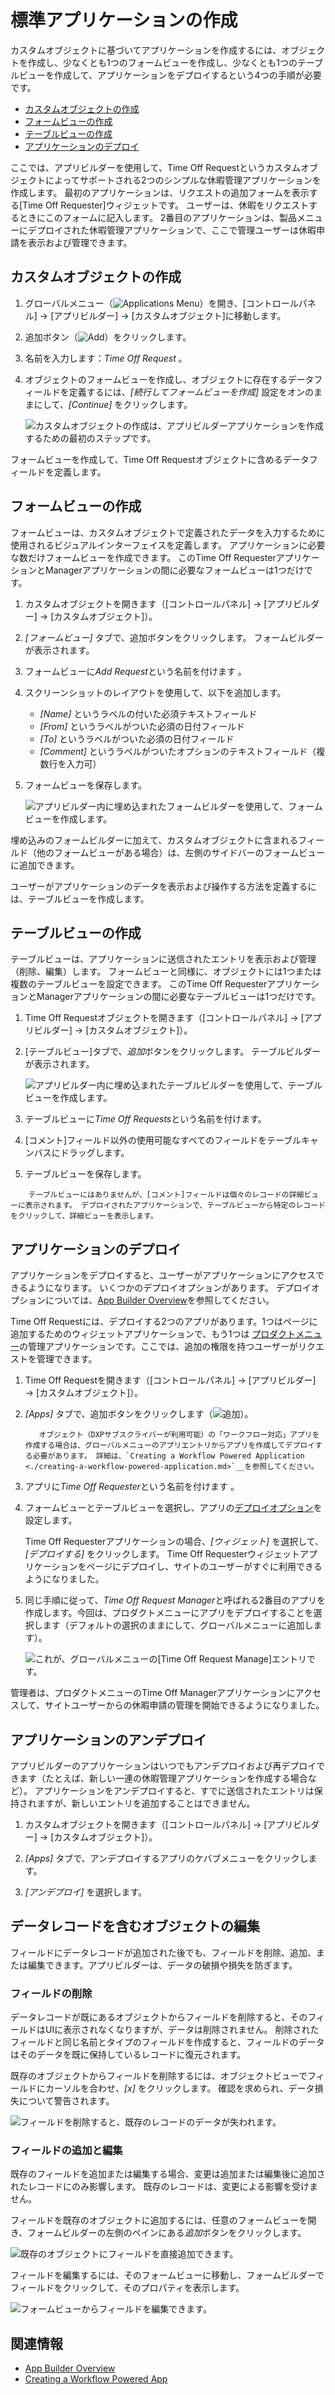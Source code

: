 # 標準アプリケーションの作成

カスタムオブジェクトに基づいてアプリケーションを作成するには、オブジェクトを作成し、少なくとも1つのフォームビューを作成し、少なくとも1つのテーブルビューを作成して、アプリケーションをデプロイするという4つの手順が必要です。

  - [カスタムオブジェクトの作成](#creating-a-custom-object)
  - [フォームビューの作成](#creating-form-views)
  - [テーブルビューの作成](#creating-table-views)
  - [アプリケーションのデプロイ](#deploying-the-application)

ここでは、アプリビルダーを使用して、Time Off Requestというカスタムオブジェクトによってサポートされる2つのシンプルな休暇管理アプリケーションを作成します。 最初のアプリケーションは、リクエストの追加フォームを表示する[Time Off Requester]ウィジェットです。 ユーザーは、休暇をリクエストするときにこのフォームに記入します。 2番目のアプリケーションは、製品メニューにデプロイされた休暇管理アプリケーションで、ここで管理ユーザーは休暇申請を表示および管理できます。

## カスタムオブジェクトの作成

1.  グローバルメニュー（![Applications Menu](../../images/icon-applications-menu.png)）を開き、[コントロールパネル] → [アプリビルダー] → [カスタムオブジェクト]に移動します。

2.  追加ボタン（![Add](../../images/icon-add.png)）をクリックします。

3.  名前を入力します：*Time Off Request* 。

4.  オブジェクトのフォームビューを作成し、オブジェクトに存在するデータフィールドを定義するには、*[続行してフォームビューを作成]* 設定をオンのままにして、*[Continue]* をクリックします。

    ![カスタムオブジェクトの作成は、アプリビルダーアプリケーションを作成するための最初のステップです。](./creating-a-standard-application/images/01.png)

フォームビューを作成して、Time Off Requestオブジェクトに含めるデータフィールドを定義します。

## フォームビューの作成

フォームビューは、カスタムオブジェクトで定義されたデータを入力するために使用されるビジュアルインターフェイスを定義します。 アプリケーションに必要な数だけフォームビューを作成できます。 このTime Off RequesterアプリケーションとManagerアプリケーションの間に必要なフォームビューは1つだけです。

1.  カスタムオブジェクトを開きます（[コントロールパネル] → [アプリビルダー] → [カスタムオブジェクト]）。

2.  *[フォームビュー]* タブで、追加ボタンをクリックします。 フォームビルダーが表示されます。

3.  フォームビューに*Add Request*という名前を付けます 。

4.  スクリーンショットのレイアウトを使用して、以下を追加します。

      - *[Name]* というラベルの付いた必須テキストフィールド
      - *[From]* というラベルがついた必須の日付フィールド
      - *[To]* というラベルがついた必須の日付フィールド
      - *[Comment]* というラベルがついたオプションのテキストフィールド（複数行を入力可）

5.  フォームビューを保存します。

    ![アプリビルダー内に埋め込まれたフォームビルダーを使用して、フォームビューを作成します。](./creating-a-standard-application/images/02.png)

埋め込みのフォームビルダーに加えて、カスタムオブジェクトに含まれるフィールド（他のフォームビューがある場合）は、左側のサイドバーのフォームビューに追加できます。

ユーザーがアプリケーションのデータを表示および操作する方法を定義するには、テーブルビューを作成します。

## テーブルビューの作成

テーブルビューは、アプリケーションに送信されたエントリを表示および管理（削除、編集）します。 フォームビューと同様に、オブジェクトには1つまたは複数のテーブルビューを設定できます。 このTime Off RequesterアプリケーションとManagerアプリケーションの間に必要なテーブルビューは1つだけです。

1.  Time Off Requestオブジェクトを開きます（[コントロールパネル] → [アプリビルダー] → [カスタムオブジェクト]）。

2.  [テーブルビュー]タブで、*追加*ボタンをクリックします。 テーブルビルダーが表示されます。

    ![アプリビルダー内に埋め込まれたテーブルビルダーを使用して、テーブルビューを作成します。](./creating-a-standard-application/images/03.png)

3.  テーブルビューに*Time Off Requests*という名前を付けます。

4.  [コメント]フィールド以外の使用可能なすべてのフィールドをテーブルキャンバスにドラッグします。

5.  テーブルビューを保存します。

<!-- end list -->

``` note::
    テーブルビューにはありませんが、[コメント]フィールドは個々のレコードの詳細ビューに表示されます。 デプロイされたアプリケーションで、テーブルビューから特定のレコードをクリックして、詳細ビューを表示します。 
```

## アプリケーションのデプロイ

アプリケーションをデプロイすると、ユーザーがアプリケーションにアクセスできるようになります。 いくつかのデプロイオプションがあります。 デプロイオプションについては、[App Builder Overview](./app-builder-overview.md#deployment)を参照してください。

Time Off Requestには、デプロイする2つのアプリがあります。1つはページに追加するためのウィジェットアプリケーションで、もう1つは [プロダクトメニュー](../../getting-started/navigating-dxp.md#product-menu)の管理アプリケーションです。ここでは、追加の権限を持つユーザーがリクエストを管理できます。

1.  Time Off Requestを開きます（[コントロールパネル] → [アプリビルダー] → [カスタムオブジェクト]）。

2.  *[Apps]* タブで、追加ボタンをクリックします（![追加](../../images/icon-add.png)）。

    ``` note::
       オブジェクト（DXPサブスクライバーが利用可能）の「ワークフロー対応」アプリを作成する場合は、グローバルメニューのアプリエントリからアプリを作成してデプロイする必要があります。 詳細は、`Creating a Workflow Powered Application <./creating-a-workflow-powered-application.md>`__を参照してください。
    ```

3.  アプリに*Time Off Requester*という名前を付けます 。

4.  フォームビューとテーブルビューを選択し、アプリの[デプロイオプション](./app-builder-overview.md#deployment)を設定します。

    Time Off Requesterアプリケーションの場合、*[ウィジェット]* を選択して、*[デプロイする]* をクリックします。 Time Off Requesterウィジェットアプリケーションをページにデプロイし、サイトのユーザーがすぐに利用できるようになりました。

5.  同じ手順に従って、*Time Off Request Manager*と呼ばれる2番目のアプリを作成します。今回は、プロダクトメニューにアプリをデプロイすることを選択します（デフォルトの選択のままにして、グローバルメニューに追加します）。

    ![これが、グローバルメニューの[Time Off Request Manage]エントリです。](./creating-a-standard-application/images/04.png)

管理者は、プロダクトメニューのTime Off Managerアプリケーションにアクセスして、サイトユーザーからの休暇申請の管理を開始できるようになりました。

## アプリケーションのアンデプロイ

アプリビルダーのアプリケーションはいつでもアンデプロイおよび再デプロイできます（たとえば、新しい一連の休暇管理アプリケーションを作成する場合など）。 アプリケーションをアンデプロイすると、すでに送信されたエントリは保持されますが、新しいエントリを追加することはできません。

1.  カスタムオブジェクトを開きます（[コントロールパネル] → [アプリビルダー] → [カスタムオブジェクト]）。

2.  *[Apps]* タブで、アンデプロイするアプリのケバブメニューをクリックします。

3.  *[アンデプロイ]* を選択します。

## データレコードを含むオブジェクトの編集

フィールドにデータレコードが追加された後でも、フィールドを削除、追加、または編集できます。アプリビルダーは、データの破損や損失を防ぎます。

### フィールドの削除

データレコードが既にあるオブジェクトからフィールドを削除すると、そのフィールドはUIに表示されなくなりますが、データは削除されません。 削除されたフィールドと同じ名前とタイプのフィールドを作成すると、フィールドのデータはそのデータを既に保持しているレコードに復元されます。

既存のオブジェクトからフィールドを削除するには、オブジェクトビューでフィールドにカーソルを合わせ、*[x]* をクリックします。 確認を求められ、データ損失について警告されます。

![フィールドを削除すると、既存のレコードのデータが失われます。](./creating-a-standard-application/images/06.png)

### フィールドの追加と編集

既存のフィールドを追加または編集する場合、変更は追加または編集後に追加されたレコードにのみ影響します。 既存のレコードは、変更による影響を受けません。

フィールドを既存のオブジェクトに追加するには、任意のフォームビューを開き、フォームビルダーの左側のペインにある*追加*ボタンをクリックします。

![既存のオブジェクトにフィールドを直接追加できます。](./creating-a-standard-application/images/05.png)

フィールドを編集するには、そのフォームビューに移動し、フォームビルダーでフィールドをクリックして、そのプロパティを表示します。

![フォームビューからフィールドを編集できます。](./creating-a-standard-application/images/07.png)

## 関連情報

  - [App Builder Overview](./app-builder-overview.md)
  - [Creating a Workflow Powered App](./creating-a-workflow-powered-application.md)
